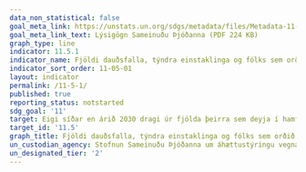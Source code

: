 ```yaml
---
data_non_statistical: false
goal_meta_link: https://unstats.un.org/sdgs/metadata/files/Metadata-11-05-01.pdf
goal_meta_link_text: Lýsigögn Sameinuðu Þjóðanna (PDF 224 KB)
graph_type: line
indicator: 11.5.1
indicator_name: Fjöldi dauðsfalla, týndra einstaklinga og fólks sem orðið hefur fyrir beinum áhrifum af völdum hamfara á hverja 100.000 íbúa.
indicator_sort_order: 11-05-01
layout: indicator
permalink: /11-5-1/
published: true
reporting_status: notstarted
sdg_goal: '11'
target: Eigi síðar en árið 2030 dragi úr fjölda þeirra sem deyja í hamförum og þeirra sem bíða skaða af þeim völdum. Dregið verði úr beinu efnahagslegu tjóni af völdum hamfara, í hlutfalli af vergri landsframleiðslu í alþjóðlegum samanburði, þar á meðal vatnstjóni, og áhersla lögð á að vernda fátæka og fólk í viðkvæmri stöðu.
target_id: '11.5'
graph_title: Fjöldi dauðsfalla, týndra einstaklinga og fólks sem orðið hefur fyrir beinum áhrifum af völdum hamfara á hverja 100.000 íbúa.
un_custodian_agency: Stofnun Sameinuðu Þjóðanna um áhættustýringu vegna náttúruhamfara (UNISDR)
un_designated_tier: '2'
---
```

